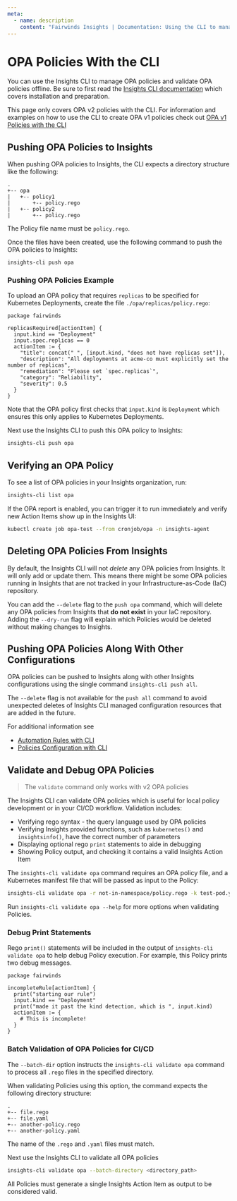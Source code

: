 ```yaml
---
meta:
  - name: description
    content: "Fairwinds Insights | Documentation: Using the CLI to manage OPA policies and validate OPA policies"
---
```

# OPA Policies With the CLI
You can use the Insights CLI to manage OPA policies and validate OPA policies offline.
Be sure to first read the [Insights CLI documentation](/configure/cli/cli) which covers installation and preparation.

This page only covers OPA v2 policies with the CLI. For information and examples on how to use the CLI to create OPA v1 policies check out
[OPA v1 Policies with the CLI](/configure/cli/opa-v1)

## Pushing OPA Policies to Insights
When pushing OPA policies to Insights, the CLI expects a directory structure like the following:
```
.
+-- opa
|   +-- policy1
|       +-- policy.rego
|   +-- policy2
|       +-- policy.rego
```
The Policy file name must be `policy.rego`.

Once the files have been created, use the following command to push the OPA policies to Insights:
```
insights-cli push opa
```

### Pushing OPA Policies Example
To upload an OPA policy that requires `replicas` to be specified for Kubernetes Deployments, create the file `./opa/replicas/policy.rego`:

```rego
package fairwinds

replicasRequired[actionItem] {
  input.kind == "Deployment"
  input.spec.replicas == 0
  actionItem := {
    "title": concat(" ", [input.kind, "does not have replicas set"]),
    "description": "All deployments at acme-co must explicitly set the number of replicas",
    "remediation": "Please set `spec.replicas`",
    "category": "Reliability",
    "severity": 0.5
  }
}
```

Note that the OPA policy first checks that `input.kind` is `Deployment` which ensures this only applies to Kubernetes Deployments.

Next use the Insights CLI to push this OPA policy to Insights:

```bash
insights-cli push opa 
```

## Verifying an OPA Policy
To see a list of OPA policies in your Insights organization, run:

```bash
insights-cli list opa
```

If the OPA report is enabled, you can trigger it to run immediately and verify new Action Items show up in the Insights UI:

```bash
kubectl create job opa-test --from cronjob/opa -n insights-agent
```

## Deleting OPA Policies From Insights
By default, the Insights CLI will not _delete_ any OPA policies from Insights. It will
only add or update them.
This means there might be some OPA policies running in Insights that are not
tracked in your Infrastructure-as-Code (IaC) repository.

You can add the `--delete` flag to the `push opa` command, which
will delete any OPA policies from Insights that **do not exist** in your IaC repository. Adding the `--dry-run` flag will explain which Policies would be deleted without making changes to Insights.

## Pushing OPA Policies Along With Other Configurations
OPA policies can be pushed to Insights along with other Insights configurations using the single command `insights-cli push all`.

The `--delete` flag is not available for the `push all` command to avoid unexpected deletes of Insights CLI managed configuration resources that are added in the future.

For additional information see
* [Automation Rules with CLI](/configure/cli/automation-rules)
* [Policies Configuration with CLI](/configure/cli/settings)

## Validate and Debug OPA Policies
> The `validate` command only works with v2 OPA policies

The Insights CLI can validate OPA policies which is useful for local policy development or in your CI/CD workflow. 
Validation includes:
* Verifying rego syntax - the query language used by OPA policies
* Verifying Insights provided functions, such as `kubernetes()` and `insightsinfo()`, have the correct number of parameters
* Displaying optional rego `print` statements to aide in debugging
* Showing Policy output, and checking it contains a valid Insights Action Item

The `insights-cli validate opa` command requires an OPA policy file, and a Kubernetes manifest file that will be passed as input to the Policy:

```bash
insights-cli validate opa -r not-in-namespace/policy.rego -k test-pod.yaml
```

Run `insights-cli validate opa --help` for more options when validating Policies.

### Debug Print Statements
Rego `print()` statements will be included in the output of `insights-cli validate opa` to help debug Policy execution. For example, this Policy prints two debug messages.

```rego
package fairwinds

incompleteRule[actionItem] {
  print("starting our rule")
  input.kind == "Deployment"
  print("made it past the kind detection, which is ", input.kind)
  actionItem := {
    # This is incomplete!
  }
}
```

### Batch Validation of OPA Policies for CI/CD
The `--batch-dir` option instructs the `insights-cli validate opa` command to process all `.rego` files in the specified directory.

When validating Policies using this option, the command expects the following directory structure:
```
.
+-- file.rego
+-- file.yaml
+-- another-policy.rego
+-- another-policy.yaml
```

The name of the `.rego` and `.yaml` files must match.

Next use the Insights CLI to validate all OPA policies

```bash
insights-cli validate opa --batch-directory <directory_path>
```

All Policies must generate a single Insights Action Item as output to be considered valid.

